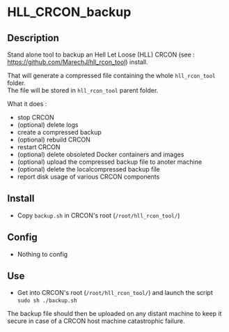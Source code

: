 # HLL_CRCON_backup

## Description
Stand alone tool to backup an Hell Let Loose (HLL) CRCON (see : https://github.com/MarechJ/hll_rcon_tool) install.

That will generate a compressed file containing the whole `hll_rcon_tool` folder.  
The file will be stored in `hll_rcon_tool` parent folder.

What it does :  
- stop CRCON  
- (optional) delete logs  
- create a compressed backup  
- (optional) rebuild CRCON  
- restart CRCON  
- (optional) delete obsoleted Docker containers and images  
- (optional) upload the compressed backup file to anoter machine  
- (optional) delete the localcompressed backup file  
- report disk usage of various CRCON components

## Install
- Copy `backup.sh` in CRCON's root (`/root/hll_rcon_tool/`)

## Config
- Nothing to config

## Use
- Get into CRCON's root (`/root/hll_rcon_tool/`) and launch the script `sudo sh ./backup.sh`

The backup file should then be uploaded on any distant machine to keep it secure in case of a CRCON host machine catastrophic failure.
